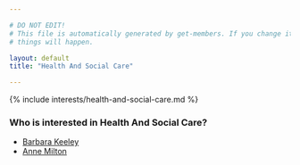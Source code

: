 ```yaml
---

# DO NOT EDIT!
# This file is automatically generated by get-members. If you change it, bad
# things will happen.

layout: default
title: "Health And Social Care"

---
```


{% include interests/health-and-social-care.md %}

### Who is interested in Health And Social Care?


* [Barbara Keeley](../members/barbara-keeley.html)
* [Anne Milton](../members/anne-milton.html)
